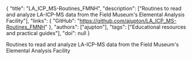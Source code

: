 {
  "title": "LA_ICP_MS-Routines_FMNH",
  "description": ["Routines to read and analyze LA-ICP-MS data from the Field Museum's Elemental Analysis Facility"],
  "links": {
    "GitHub": "https://github.com/ajupton/LA_ICP_MS-Routines_FMNH"
  },
  "authors": ["ajupton"],
  "tags": ["Educational resources and practical guides"],
  "doi": null
}

<!-- Generated by csv2md.R – do not edit by hand -->

Routines to read and analyze LA-ICP-MS data from the Field Museum's Elemental Analysis Facility